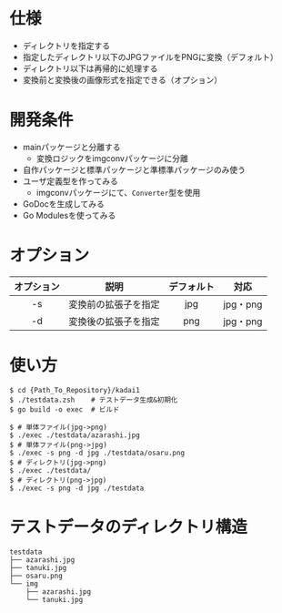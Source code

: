 # 仕様
- ディレクトリを指定する
- 指定したディレクトリ以下のJPGファイルをPNGに変換（デフォルト）
- ディレクトリ以下は再帰的に処理する
- 変換前と変換後の画像形式を指定できる（オプション）


# 開発条件
- mainパッケージと分離する
  - 変換ロジックをimgconvパッケージに分離
- 自作パッケージと標準パッケージと準標準パッケージのみ使う
- ユーザ定義型を作ってみる
  - imgconvパッケージにて、`Converter`型を使用
- GoDocを生成してみる
- Go Modulesを使ってみる


# オプション
|オプション|説明|デフォルト|対応
|:---:|:---:|:---:|:---:|
|-s|変換前の拡張子を指定|jpg|jpg・png|
|-d|変換後の拡張子を指定|png|jpg・png|


# 使い方
```shell
$ cd {Path_To_Repository}/kadai1
$ ./testdata.zsh    # テストデータ生成&初期化
$ go build -o exec  # ビルド
```

```shell
$ # 単体ファイル(jpg->png)
$ ./exec ./testdata/azarashi.jpg
$ # 単体ファイル(png->jpg)
$ ./exec -s png -d jpg ./testdata/osaru.png
$ # ディレクトリ(jpg->png)
$ ./exec ./testdata/ 
$ # ディレクトリ(png->jpg)
$ ./exec -s png -d jpg ./testdata
```

# テストデータのディレクトリ構造
```
testdata
├── azarashi.jpg
├── tanuki.jpg
├── osaru.png
└── img
    ├── azarashi.jpg
    └── tanuki.jpg
```
